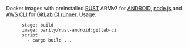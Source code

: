 Docker images with preinstalled [RUST](https://www.rust-lang.org/) ARMv7 for [ANDROID](https://www.android.com/), [node.js](https://nodejs.org) and [AWS CLI](https://aws.amazon.com/ru/cli/) for [GitLab CI runner](https://gitlab.com/gitlab-org/gitlab-ci-multi-runner).
Usage:
```linux-armv7-android:
      stage: build
      image: parity/rust-android:gitlab-ci
      script:
        - cargo build ...
```

